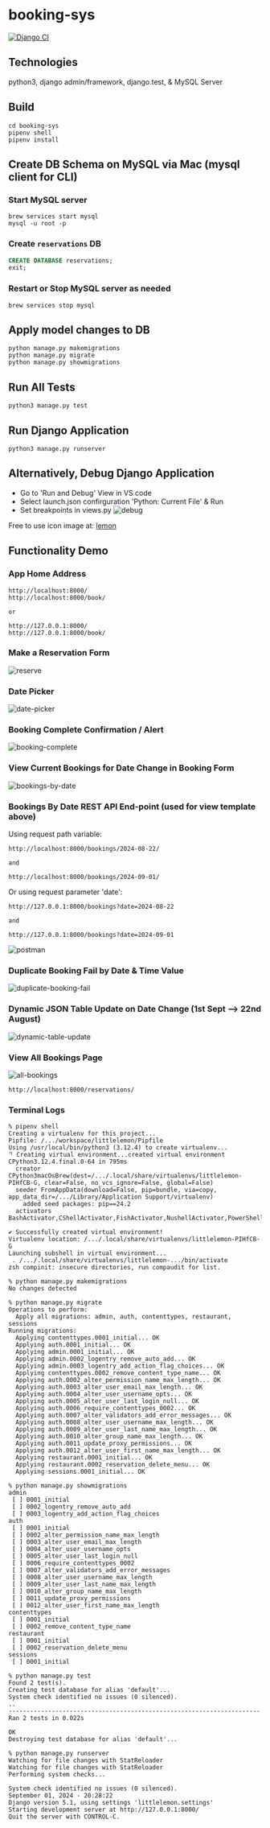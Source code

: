 # booking-sys

[![Django CI](https://github.com/conorheffron/booking-sys/actions/workflows/django.yml/badge.svg)](https://github.com/conorheffron/booking-sys/actions/workflows/django.yml)

## Technologies
python3, django admin/framework, django.test, & MySQL Server

## Build
```shell
cd booking-sys
pipenv shell
pipenv install 
```

## Create DB Schema on MySQL via Mac (mysql client for CLI)
### Start MySQL server
```shell
brew services start mysql
mysql -u root -p 
```

### Create `reservations` DB
```sql
CREATE DATABASE reservations;
exit;
```

### Restart or Stop MySQL server as needed
```shell
brew services stop mysql
```

## Apply model changes to DB
```
python manage.py makemigrations
python manage.py migrate
python manage.py showmigrations
```

## Run All Tests
```
python3 manage.py test
```

## Run Django Application
```
python3 manage.py runserver
```

## Alternatively, Debug Django Application
- Go to 'Run and Debug' View in VS code
- Select launch.json confirguration 'Python: Current File' & Run
- Set breakpoints in views.py
![debug](./screenshots/debug.png?raw=true "Debug GET Bookings Request")

Free to use icon image at: [lemon](https://www.flaticon.com/free-animated-icon/lemon_14385026?term=lemon&page=1&position=5&origin=tag&related_id=14385026)


## Functionality Demo

###  App Home Address
```
http://localhost:8000/
http://localhost:8000/book/

or 

http://127.0.0.1:8000/
http://127.0.0.1:8000/book/
```

###  Make a Reservation Form
![reserve](./screenshots/reserve.png?raw=true "Make a Reservation")

###  Date Picker
![date-picker](./screenshots/date-picker.png?raw=true "Date Picker")

###  Booking Complete Confirmation / Alert
![booking-complete](./screenshots/booking-complete.png?raw=true "Booking Complete")

###  View Current Bookings for Date Change in Booking Form
![bookings-by-date](./screenshots/bookings-by-date.png?raw=true "View Bookings By Date Change")

###  Bookings By Date REST API End-point (used for view template above)
Using request path variable:
```
http://localhost:8000/bookings/2024-08-22/

and

http://localhost:8000/bookings/2024-09-01/
```
Or using request parameter 'date':
```
http://127.0.0.1:8000/bookings?date=2024-08-22

and

http://127.0.0.1:8000/bookings?date=2024-09-01
```


![postman](./screenshots/postman.png?raw=true "Postman GET Bookings Request")

###  Duplicate Booking Fail by Date & Time Value
![duplicate-booking-fail](./screenshots/duplicate-booking-fail.png?raw=true "Duplicate Booking Fail")

###  Dynamic JSON Table Update on Date Change (1st Sept --> 22nd August)
![dynamic-table-update](./screenshots/dynamic-table-update.png?raw=true "JSON Table Update")

###  View All Bookings Page
![all-bookings](./screenshots/all-bookings.png?raw=true "View All Resrvations")

```
http://localhost:8000/reservations/
```

### Terminal Logs
```
% pipenv shell              
Creating a virtualenv for this project...
Pipfile: /.../workspace/littlelemon/Pipfile
Using /usr/local/bin/python3 (3.12.4) to create virtualenv...
⠙ Creating virtual environment...created virtual environment CPython3.12.4.final.0-64 in 795ms
  creator CPython3macOsBrew(dest=/.../.local/share/virtualenvs/littlelemon-PIHfCB-G, clear=False, no_vcs_ignore=False, global=False)
  seeder FromAppData(download=False, pip=bundle, via=copy, app_data_dir=/.../Library/Application Support/virtualenv)
    added seed packages: pip==24.2
  activators BashActivator,CShellActivator,FishActivator,NushellActivator,PowerShellActivator,PythonActivator

✔ Successfully created virtual environment!
Virtualenv location: /.../.local/share/virtualenvs/littlelemon-PIHfCB-G
Launching subshell in virtual environment...
 . /.../.local/share/virtualenvs/littlelemon-.../bin/activate
zsh compinit: insecure directories, run compaudit for list.

% python manage.py makemigrations
No changes detected

% python manage.py migrate       
Operations to perform:
  Apply all migrations: admin, auth, contenttypes, restaurant, sessions
Running migrations:
  Applying contenttypes.0001_initial... OK
  Applying auth.0001_initial... OK
  Applying admin.0001_initial... OK
  Applying admin.0002_logentry_remove_auto_add... OK
  Applying admin.0003_logentry_add_action_flag_choices... OK
  Applying contenttypes.0002_remove_content_type_name... OK
  Applying auth.0002_alter_permission_name_max_length... OK
  Applying auth.0003_alter_user_email_max_length... OK
  Applying auth.0004_alter_user_username_opts... OK
  Applying auth.0005_alter_user_last_login_null... OK
  Applying auth.0006_require_contenttypes_0002... OK
  Applying auth.0007_alter_validators_add_error_messages... OK
  Applying auth.0008_alter_user_username_max_length... OK
  Applying auth.0009_alter_user_last_name_max_length... OK
  Applying auth.0010_alter_group_name_max_length... OK
  Applying auth.0011_update_proxy_permissions... OK
  Applying auth.0012_alter_user_first_name_max_length... OK
  Applying restaurant.0001_initial... OK
  Applying restaurant.0002_reservation_delete_menu... OK
  Applying sessions.0001_initial... OK

% python manage.py showmigrations
admin
 [ ] 0001_initial
 [ ] 0002_logentry_remove_auto_add
 [ ] 0003_logentry_add_action_flag_choices
auth
 [ ] 0001_initial
 [ ] 0002_alter_permission_name_max_length
 [ ] 0003_alter_user_email_max_length
 [ ] 0004_alter_user_username_opts
 [ ] 0005_alter_user_last_login_null
 [ ] 0006_require_contenttypes_0002
 [ ] 0007_alter_validators_add_error_messages
 [ ] 0008_alter_user_username_max_length
 [ ] 0009_alter_user_last_name_max_length
 [ ] 0010_alter_group_name_max_length
 [ ] 0011_update_proxy_permissions
 [ ] 0012_alter_user_first_name_max_length
contenttypes
 [ ] 0001_initial
 [ ] 0002_remove_content_type_name
restaurant
 [ ] 0001_initial
 [ ] 0002_reservation_delete_menu
sessions
 [ ] 0001_initial

% python manage.py test          
Found 2 test(s).
Creating test database for alias 'default'...
System check identified no issues (0 silenced).
..
----------------------------------------------------------------------
Ran 2 tests in 0.022s

OK
Destroying test database for alias 'default'...

% python manage.py runserver     
Watching for file changes with StatReloader
Watching for file changes with StatReloader
Performing system checks...

System check identified no issues (0 silenced).
September 01, 2024 - 20:28:22
Django version 5.1, using settings 'littlelemon.settings'
Starting development server at http://127.0.0.1:8000/
Quit the server with CONTROL-C.
```

